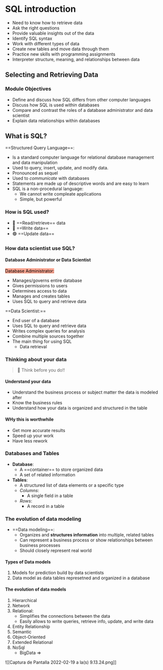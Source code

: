 ---
---

# SQL introduction

- Need to know how to retrieve data
- Ask the right questions
- Provide valuable insights out of the data
- Identify SQL syntax
- Work with different types of data
- Create new tables and move data through them
- Practice new skills with programming assignments
- Interpreter structure, meaning, and relationships between data

## Selecting and Retrieving Data
### Module Objectives
- Define and discuss how SQL differs from other computer languages
- Discuss how SQL is used within databases
- Compare and contrast the roles of a database administrator and data scientist
- Explain data relationships within databases

## What is SQL?

==Structured Query Language==:
- Is a standard computer language for relational database management and data manipulation
- Used to query, insert, update, and modify data.
- Pronounced as sequel
- Used to *communicate* with databases
- Statements are made up of descriptive words and are easy to learn
- SQL is a non-procedural language:
	- We cannot write compleate applications
	- Simple, but powerful

### How is SQL used?
- 🔴  ==Read/retrieve== data
- 🔵  ==Write data==
- 🟢  ==Update data==

### How data scientist use SQL?
 #### Database Administrator or Data Scientist
 
<mark style='background-color: #FFA793 !important'> Database Administrator:</mark>
 - Manages/governs entire database
 - Gives permissions to users
 - Determines access to data
 - Manages and creates tables
 - Uses SQL to query and retrieve data

==Data Scientist:==
- End user of a database
- Uses SQL to query and retrieve data
- Writes complex queries for analysis
- Combine multiple sources together
- The main thing for using SQL
	- Data retrieval

### Thinking about your data

> 🧠 Think before you do!!

#### Understand your data
- Understand the business process or subject matter the data is modeled after
- Know the business rules
- Understand how your data is organized and structured in the table

#### WHy this is worthwhile
- Get more accurate results
- Speed up your work
- Have less rework

### Databases and Tables

- **Database**:
	- A ==container== to store organized data
	- A set of related information
- **Tables**:
	- A structured list of data elements or a specific type
	- *Columns*:
		- A single field in a table
	- *Rows*:
		- A record in a table

### The evolution of data modeling
- ==Data modeling==:
	- Organizes and **structures information** into multiple, related tables
	- Can represent a business process or show relationships between business processes
	- Should closely represent real world

#### Types of Data models
1. Models for prediction build by data scientists
2. Data model as data tables represetned and organized in a database

#### The evolution of data models
1.  Hierarchical
2.  Network
3.  Relational:
	- Simplifies the connections between the data 
	- Easily allows to write queries, retrieve info, update, and write data
4.  Entity Relationship
5.  Semantic
6.  Object-Oriented
7.  Extended Relational
8.  NoSql
	- BigData =>

![[Captura de Pantalla 2022-02-19 a la(s) 9.13.24.png]]